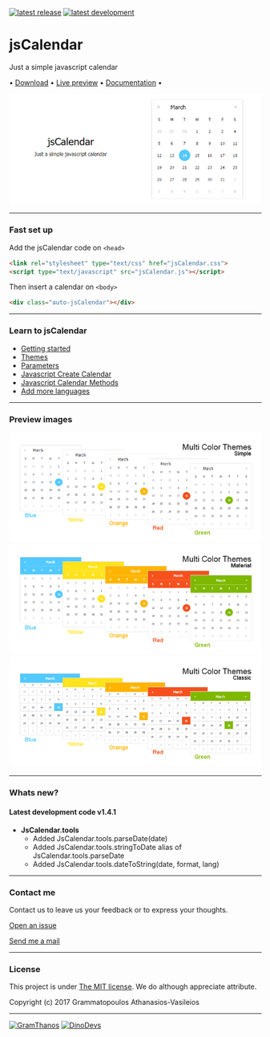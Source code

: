 [![latest release](https://img.shields.io/badge/latest%20release-v1.4-green.svg?style=flat-square)](https://github.com/GramThanos/jsCalendar/releases/latest)
[![latest development](https://img.shields.io/badge/latest%20development-v1.4.1-yellow.svg?style=flat-square)](https://github.com/GramThanos/jsCalendar#whats-new)

# jsCalendar
Just a simple javascript calendar

 • [Download](https://github.com/GramThanos/jsCalendar/releases/download/v1.4/jsCalendar_v1.4.zip) • [Live preview](https://gramthanos.github.io/jsCalendar/) • [Documentation](https://gramthanos.github.io/jsCalendar/docs.html) • 

![preview 1](preview/preview_default.png)


___


### Fast set up

Add the jsCalendar code on `<head>`

```html
<link rel="stylesheet" type="text/css" href="jsCalendar.css">
<script type="text/javascript" src="jsCalendar.js"></script>
```

Then insert a calendar on `<body>`

```html
<div class="auto-jsCalendar"></div>
```


___


### Learn to jsCalendar
- [Getting started](https://gramthanos.github.io/jsCalendar/docs.html#getting-started)
- [Themes](https://gramthanos.github.io/jsCalendar/docs.html#calendar-themes)
- [Parameters](https://gramthanos.github.io/jsCalendar/docs.html#calendar-themes)
- [Javascript Create Calendar](https://gramthanos.github.io/jsCalendar/docs.html#javascript-api-create)
- [Javascript Calendar Methods](https://gramthanos.github.io/jsCalendar/docs.html#javascript-api-create)
- [Add more languages](https://gramthanos.github.io/jsCalendar/docs.html#more-languages)

___


### Preview images
![preview 3](preview/preview_theme_simple.png)
![preview 4](preview/preview_theme_material.png)
![preview 5](preview/preview_theme_classic.png)


___


### Whats new?

#### Latest development code v1.4.1

 - **JsCalendar.tools**
	 - Added JsCalendar.tools.parseDate(date)
	 - Added JsCalendar.tools.stringToDate alias of JsCalendar.tools.parseDate
	 - Added JsCalendar.tools.dateToString(date, format, lang)


___


### Contact me

Contact us to leave us your feedback or to express your thoughts.

[Open an issue](https://github.com/GramThanos/jsCalendar/issues)

[Send me a mail](mailto:agrammatopoulos@isc.tuc.gr)


___


### License

This project is under [The MIT license](https://opensource.org/licenses/MIT).
We do although appreciate attribute.

Copyright (c) 2017 Grammatopoulos Athanasios-Vasileios

___

[![GramThanos](https://avatars2.githubusercontent.com/u/14858959?s=42&v=4)](https://github.com/GramThanos)
[![DinoDevs](https://avatars1.githubusercontent.com/u/17518066?s=42&v=4)](https://github.com/DinoDevs)
